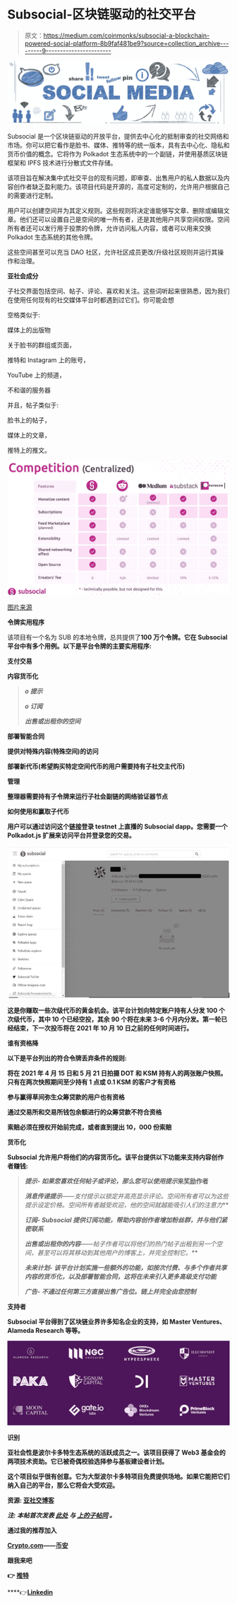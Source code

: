 # Subsocial-区块链驱动的社交平台

> 原文：<https://medium.com/coinmonks/subsocial-a-blockchain-powered-social-platform-8b9faf481be9?source=collection_archive---------9----------------------->

![](img/f94102d5a43e3521a50417d6d5799e9e.png)

Subsocial 是一个区块链驱动的开放平台，提供去中心化的抵制审查的社交网络和市场。你可以把它看作是脸书、媒体、推特等的统一版本，具有去中心化、隐私和货币价值的概念。它将作为 Polkadot 生态系统中的一个副链，并使用基质区块链框架和 IPFS 技术进行分散式文件存储。

该项目旨在解决集中式社交平台的现有问题，即审查、出售用户的私人数据以及内容创作者缺乏盈利能力。该项目代码是开源的，高度可定制的，允许用户根据自己的需要进行定制。

用户可以创建空间并为其定义规则。这些规则将决定谁能够写文章、删除或编辑文章。他们还可以设置自己是空间的唯一所有者，还是其他用户共享空间权限。空间所有者还可以发行用于投票的令牌，允许访问私人内容，或者可以用来交换 Polkadot 生态系统的其他令牌。

这些空间甚至可以充当 DAO 社区，允许社区成员更改/升级社区规则并运行其操作和治理。

**亚社会成分**

子社交界面包括空间、帖子、评论、喜欢和关注。这些词听起来很熟悉，因为我们在使用任何现有的社交媒体平台时都遇到过它们。你可能会想

空格类似于:

媒体上的出版物

关于脸书的群组或页面，

推特和 Instagram 上的账号，

YouTube 上的频道，

不和谐的服务器

并且，帖子类似于:

脸书上的帖子，

媒体上的文章，

推特上的推文。

![](img/48b982238ae5bdf451c7486cdf7acdac.png)

[图片来源](/polkadot-ecosystem-promoteam/subsocial-the-next-all-in-one-generation-of-blockchain-social-networks-63401cce14bd)

**令牌实用程序**

该项目有一个名为 SUB 的本地令牌，总共提供了**100 万个令牌。它在 Subsocial 平台中有多个用例。以下是平台令牌的主要实用程序:**

**支付交易**

**内容货币化**

> ***o 提示***
> 
> ***o 订阅***
> 
> ***出售或出租你的空间***

**部署智能合同**

**提供对特殊内容(特殊空间)的访问**

**部署新代币(希望购买特定空间代币的用户需要持有子社交主代币)**

**管理**

**整理器需要持有子令牌来运行子社会副链的网络验证器节点**

****如何使用和赢取子代币****

**用户可以通过访问这个[链接](https://app.subsocial.network/)登录 testnet 上直播的 Subsocial dapp。您需要一个 Polkadot.js 扩展来访问平台并登录您的交易。**

**![](img/7602636c337f83e5322b837194b51d10.png)**

**这是你赚取一些次级代币的黄金机会。该平台计划向特定账户持有人分发 100 个次级代币，其中 10 个已经空投，其余 90 个将在未来 3-6 个月内分发。第一轮已经结束，下一次投币将在 2021 年 10 月 10 日之前的任何时间进行。**

****谁有资格降****

**以下是平台列出的符合令牌丢弃条件的规则:**

**将在 2021 年 4 月 15 日和 5 月 21 日拍摄 DOT 和 KSM 持有人的两张账户快照。只有在两次快照期间至少持有 1 点或 0.1 KSM 的客户才有资格**

**参与赢得草间弥生众筹贷款的用户也有资格**

**通过交易所和交易所钱包余额进行的众筹贷款不符合资格**

**索赔必须在授权开始前完成，或者直到提出 10，000 份索赔**

****货币化****

**Subsocial 允许用户将他们的内容货币化。该平台提供以下功能来支持内容创作者赚钱:**

> *****提示-*** *如果您喜欢任何帖子或评论，那么您可以使用提示*来奖励作者**
> 
> *****消息传递提示****——支付提示以锁定并高亮显示评论。空间所有者可以为这些提示设定价格。空间所有者越受欢迎，他的空间就越能吸引人们的注意力***
> 
> *****订阅-*** *Subsocial 提供订阅功能，帮助内容创作者增加粉丝群，并与他们紧密联系***
> 
> *****出售或出租你的内容****——帖子作者可以将他们的热门帖子出租到另一个空间，甚至可以将其移动到其他用户的博客上，并完全控制它。***
> 
> *****未来计划-*** *该平台计划实施一些额外的功能，如按次付费、与多个作者共享内容的货币化，以及部署智能合同，这将在未来引入更多高级支付功能***
> 
> *****广告-*** *不通过任何第三方直接出售广告位。链上并完全由您控制***

****支持者****

**Subsocial 平台得到了区块链业界许多知名企业的支持，如 Master Ventures、Alameda Research 等等。**

**![](img/28d3a542e2a104be1dfeee3141c78b73.png)**

****识别****

**亚社会性是波尔卡多特生态系统的活跃成员之一。该项目获得了 Web3 基金会的两项技术资助。它已被奇偶校验选择参与基板建设者计划。**

**这个项目似乎很有创意。它为大型波尔卡多特项目免费提供场地。如果它能把它们纳入自己的平台，那么它将会大受欢迎。**

****资源:** [亚社交博客](/polkadot-ecosystem-promoteam/subsocial-the-next-all-in-one-generation-of-blockchain-social-networks-63401cce14bd)**

*****注:*** *本帖首次发表* [*此处*](https://crypto.writer.io/p/subsocial-a-blockchain-powered-social) *与* [*上的子帖同*](https://crypto.writer.io/) *。***

****通过我的推荐加入****

**[Crypto.com](https://binance.com/en/register?ref=E8PCD3AF)——[币安](https://platinum.crypto.com/r/sut3pd9bzn)**

**跟我来吧**

****👉** [推特](https://twitter.com/rumadas123)**

****👉**[**Linkedin**](https://www.linkedin.com/in/ruma-das-a1439320/)**